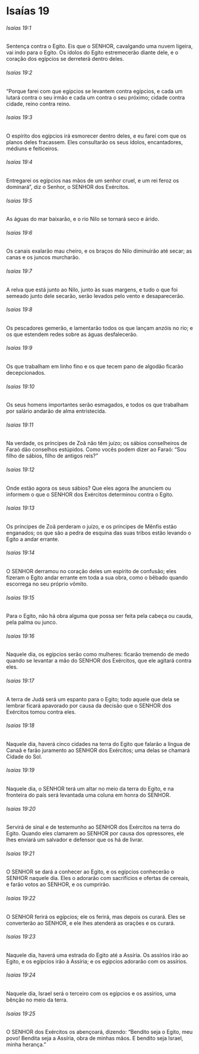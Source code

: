 # Isaías 19

###### Isaías 19:1

Sentença contra o Egito. Eis que o SENHOR, cavalgando uma nuvem ligeira, vai indo para o Egito. Os ídolos do Egito estremecerão diante dele, e o coração dos egípcios se derreterá dentro deles.

###### Isaías 19:2

“Porque farei com que egípcios se levantem contra egípcios, e cada um lutará contra o seu irmão e cada um contra o seu próximo; cidade contra cidade, reino contra reino.

###### Isaías 19:3

O espírito dos egípcios irá esmorecer dentro deles, e eu farei com que os planos deles fracassem. Eles consultarão os seus ídolos, encantadores, médiuns e feiticeiros.

###### Isaías 19:4

Entregarei os egípcios nas mãos de um senhor cruel, e um rei feroz os dominará”, diz o Senhor, o SENHOR dos Exércitos.

###### Isaías 19:5

As águas do mar baixarão, e o rio Nilo se tornará seco e árido.

###### Isaías 19:6

Os canais exalarão mau cheiro, e os braços do Nilo diminuirão até secar; as canas e os juncos murcharão.

###### Isaías 19:7

A relva que está junto ao Nilo, junto às suas margens, e tudo o que foi semeado junto dele secarão, serão levados pelo vento e desaparecerão.

###### Isaías 19:8

Os pescadores gemerão, e lamentarão todos os que lançam anzóis no rio; e os que estendem redes sobre as águas desfalecerão.

###### Isaías 19:9

Os que trabalham em linho fino e os que tecem pano de algodão ficarão decepcionados.

###### Isaías 19:10

Os seus homens importantes serão esmagados, e todos os que trabalham por salário andarão de alma entristecida.

###### Isaías 19:11

Na verdade, os príncipes de Zoã não têm juízo; os sábios conselheiros de Faraó dão conselhos estúpidos. Como vocês podem dizer ao Faraó: “Sou filho de sábios, filho de antigos reis?”

###### Isaías 19:12

Onde estão agora os seus sábios? Que eles agora lhe anunciem ou informem o que o SENHOR dos Exércitos determinou contra o Egito.

###### Isaías 19:13

Os príncipes de Zoã perderam o juízo, e os príncipes de Mênfis estão enganados; os que são a pedra de esquina das suas tribos estão levando o Egito a andar errante.

###### Isaías 19:14

O SENHOR derramou no coração deles um espírito de confusão; eles fizeram o Egito andar errante em toda a sua obra, como o bêbado quando escorrega no seu próprio vômito.

###### Isaías 19:15

Para o Egito, não há obra alguma que possa ser feita pela cabeça ou cauda, pela palma ou junco.

###### Isaías 19:16

Naquele dia, os egípcios serão como mulheres: ficarão tremendo de medo quando se levantar a mão do SENHOR dos Exércitos, que ele agitará contra eles.

###### Isaías 19:17

A terra de Judá será um espanto para o Egito; todo aquele que dela se lembrar ficará apavorado por causa da decisão que o SENHOR dos Exércitos tomou contra eles.

###### Isaías 19:18

Naquele dia, haverá cinco cidades na terra do Egito que falarão a língua de Canaã e farão juramento ao SENHOR dos Exércitos; uma delas se chamará Cidade do Sol.

###### Isaías 19:19

Naquele dia, o SENHOR terá um altar no meio da terra do Egito, e na fronteira do país será levantada uma coluna em honra do SENHOR.

###### Isaías 19:20

Servirá de sinal e de testemunho ao SENHOR dos Exércitos na terra do Egito. Quando eles clamarem ao SENHOR por causa dos opressores, ele lhes enviará um salvador e defensor que os há de livrar.

###### Isaías 19:21

O SENHOR se dará a conhecer ao Egito, e os egípcios conhecerão o SENHOR naquele dia. Eles o adorarão com sacrifícios e ofertas de cereais, e farão votos ao SENHOR, e os cumprirão.

###### Isaías 19:22

O SENHOR ferirá os egípcios; ele os ferirá, mas depois os curará. Eles se converterão ao SENHOR, e ele lhes atenderá as orações e os curará.

###### Isaías 19:23

Naquele dia, haverá uma estrada do Egito até a Assíria. Os assírios irão ao Egito, e os egípcios irão à Assíria; e os egípcios adorarão com os assírios.

###### Isaías 19:24

Naquele dia, Israel será o terceiro com os egípcios e os assírios, uma bênção no meio da terra.

###### Isaías 19:25

O SENHOR dos Exércitos os abençoará, dizendo: “Bendito seja o Egito, meu povo! Bendita seja a Assíria, obra de minhas mãos. E bendito seja Israel, minha herança.”

